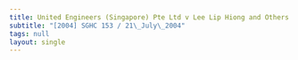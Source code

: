 ```yaml
---
title: United Engineers (Singapore) Pte Ltd v Lee Lip Hiong and Others
subtitle: "[2004] SGHC 153 / 21\_July\_2004"
tags: null
layout: single
---
```


